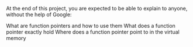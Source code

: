 At the end of this project, you are expected to be able to explain to anyone, without the help of Google:


What are function pointers and how to use them
What does a function pointer exactly hold
Where does a function pointer point to in the virtual memory


